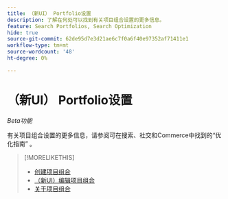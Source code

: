 ```yaml
---
title: （新UI） Portfolio设置
description: 了解在何处可以找到有关项目组合设置的更多信息。
feature: Search Portfolios, Search Optimization
hide: true
source-git-commit: 62de95d7e3d21ae6c7f0a6f40e97352af71411e1
workflow-type: tm+mt
source-wordcount: '48'
ht-degree: 0%

---
```


# （新UI） Portfolio设置

*Beta功能*

有关项目组合设置的更多信息，请参阅可在搜索、社交和Commerce中找到的“优化指南” 。

>[!MORELIKETHIS]
>
>* [创建项目组合](portfolio-create.md)
>* [（新UI）编辑项目组合](portfolio-edit.md)
>* [关于项目组合](portfolio-about.md)
